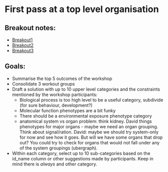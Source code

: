 # First pass at a top level organisation

## Breakout notes:

- [Breakout1](https://docs.google.com/document/d/12J6hNgBd5BmhZWvamgM17evUZIG5c5fhzoHFcEZTdjE/edit#)
- [Breakout2](https://docs.google.com/document/d/1MsDaGivhBMm7IAHg6fV5Co7XhIuU0_VJjLBRXIDQ2RI/edit#heading=h.4w6p0aq3b5rw)
- [Breakout3](https://docs.google.com/document/d/1BKJiyYKEIy9IFFVpIKuUgCFt8mhptvKGzPMxn6AEhJI/edit#heading=h.4w6p0aq3b5rw)

## Goals:

- Summarise the top 5 outcomes of the workshop
- Consolidate 3 workout groups
- Draft a solution with up to 10 upper level categories and the constraints mentioned by the workshop participants:
  - Biological process is too high level to be a useful category, subdivide (for sure behaviour, development?)
  - Molecular function phenotypes are a bit funky
  - There should be a environmental exposure phenotype category
  - anatomical system vs organ problem: think kidney. David things phenotypes for major organs - maybe we need an organ grouping. Think about signal/ration. David: maybe we should try system-only for now and see how it goes. But will we have some organs that drop out? You could try to check for organs that would not fall under any of the system groupings (ubergraph).
- Within each category, select up to 10 sub-categories based on the id_name column or other suggestions made by participants. Keep in mind there is _always_ and other category.
